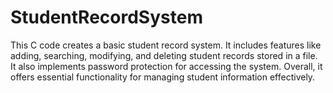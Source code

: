 # StudentRecordSystem
This C code creates a basic student record system. It includes features like adding, searching, modifying, and deleting student records stored in a file. It also implements password protection for accessing the system. Overall, it offers essential functionality for managing student information effectively.
